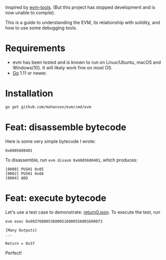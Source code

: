 Inspired by [evm-tools](https://github.com/CoinCulture/evm-tools). (But this project has stopped development and is now unable to compile).

This is a guide to understanding the EVM, its relationship with solidity, and how to use some debugging tools.

# Requirements
- evm has been tested and is known to run on Linux/Ubuntu, macOS and Windows(10). It will likely work fine on most OS.
- [Go](https://golang.org/dl/) 1.11 or newer.

# Installation

```sh
go get github.com/mohanson/evm/cmd/evm
```

# Feat: disassemble bytecode

Here is some very simple bytecode I wrote:

```
0x6005600401
```

To disassemble, run `evm disasm 0x6005600401`, which produces:

```
[0000] PUSH1 0x05
[0002] PUSH1 0x04
[0004] ADD
```

# Feat: execute bytecode

Let's use a test case to demonstrate: [return0.json](https://github.com/ethereum/tests/blob/develop/VMTests/vmSystemOperations/return0.json). To execute the test, run

```
evm exec 0x603760005360005160005560016000f3
```

```
[Many Outputs]
...

Return = 0x37
```

Perfect!
